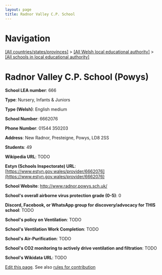 ```yaml
---
layout: page
title: Radnor Valley C.P. School
---
```

# Navigation

[[All countries/states/provinces]](../../..) > [[All Welsh local educational authority]](../..) > [[All schools in local educational authority]](..)

# Radnor Valley C.P. School (Powys)

**School LEA number**: 666

**Type**: Nursery, Infants & Juniors

**Type (Welsh)**: English medium

**School Number**: 6662076

**Phone Number**: 01544 350203

**Address**: New Radnor, Presteigne, Powys, LD8 2SS

**Students**: 49

**Wikipedia URL**: TODO

**Estyn (Schools Inspectorate) URL**: [https://www.estyn.gov.wales/provider/6662076](https://www.estyn.gov.wales/provider/6662076)

**School Website**: http://www.radnor.powys.sch.uk/

**School's overall airborne virus protection grade (0-5)**: 0

**Discord, Facebook, or WhatsApp group for discovery/advocacy for THIS school**: TODO

**School's policy on Ventilation**: TODO

**School's Ventilation Work Completion**: TODO

**School's Air-Purification**: TODO

**School's CO2 monitoring to actively drive ventilation and filtration**: TODO

**School's Wikidata URL**: TODO




[Edit this page](https://github.com/ventilate-schools/Wales/edit/prif/./Powys/Radnor_Valley_C.P._School.md). See also [rules for contribution](../../../contribution-rules/)